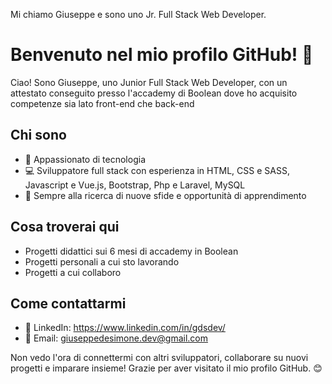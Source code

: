 

Mi chiamo Giuseppe e sono uno Jr. Full Stack Web Developer.

# Benvenuto nel mio profilo GitHub! 👋

Ciao! Sono Giuseppe, uno Junior Full Stack Web Developer, con un attestato conseguito presso l'accademy di Boolean dove ho acquisito competenze sia lato front-end che back-end

## Chi sono

- 🚀 Appassionato di tecnologia
- 💻 Sviluppatore full stack con esperienza in HTML, CSS e SASS, Javascript e Vue.js, Bootstrap, Php e Laravel, MySQL
- 🌱 Sempre alla ricerca di nuove sfide e opportunità di apprendimento

## Cosa troverai qui

- Progetti didattici sui 6 mesi di accademy in Boolean
- Progetti personali a cui sto lavorando
- Progetti a cui collaboro

## Come contattarmi

- 🔗 LinkedIn: https://www.linkedin.com/in/gdsdev/
- 📧 Email: giuseppedesimone.dev@gmail.com

Non vedo l'ora di connettermi con altri sviluppatori, collaborare su nuovi progetti e imparare insieme! Grazie per aver visitato il mio profilo GitHub. 😊


<!--
**gds90/gds90** is a ✨ _special_ ✨ repository because its `README.md` (this file) appears on your GitHub profile.

Here are some ideas to get you started:

- 🔭 I’m currently working on ...
- 🌱 I’m currently learning ...
- 👯 I’m looking to collaborate on ...
- 🤔 I’m looking for help with ...
- 💬 Ask me about ...
- 📫 How to reach me: ...
- 😄 Pronouns: ...
- ⚡ Fun fact: ...
-->

